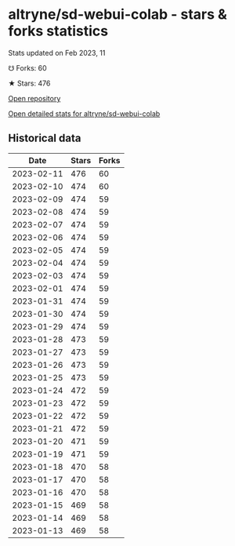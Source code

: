 # altryne/sd-webui-colab - stars & forks statistics

Stats updated on Feb 2023, 11

☋ Forks: 60

★ Stars: 476

[Open repository](https://github.com/altryne/sd-webui-colab)

[Open detailed stats for altryne/sd-webui-colab](https://reviewgithub.com/rep/altryne/sd-webui-colab)

## Historical data
| Date | Stars | Forks |
|------|-------|-------|
| 2023-02-11 | 476 | 60 | 
| 2023-02-10 | 474 | 60 | 
| 2023-02-09 | 474 | 59 | 
| 2023-02-08 | 474 | 59 | 
| 2023-02-07 | 474 | 59 | 
| 2023-02-06 | 474 | 59 | 
| 2023-02-05 | 474 | 59 | 
| 2023-02-04 | 474 | 59 | 
| 2023-02-03 | 474 | 59 | 
| 2023-02-01 | 474 | 59 | 
| 2023-01-31 | 474 | 59 | 
| 2023-01-30 | 474 | 59 | 
| 2023-01-29 | 474 | 59 | 
| 2023-01-28 | 473 | 59 | 
| 2023-01-27 | 473 | 59 | 
| 2023-01-26 | 473 | 59 | 
| 2023-01-25 | 473 | 59 | 
| 2023-01-24 | 472 | 59 | 
| 2023-01-23 | 472 | 59 | 
| 2023-01-22 | 472 | 59 | 
| 2023-01-21 | 472 | 59 | 
| 2023-01-20 | 471 | 59 | 
| 2023-01-19 | 471 | 59 | 
| 2023-01-18 | 470 | 58 | 
| 2023-01-17 | 470 | 58 | 
| 2023-01-16 | 470 | 58 | 
| 2023-01-15 | 469 | 58 | 
| 2023-01-14 | 469 | 58 | 
| 2023-01-13 | 469 | 58 | 

